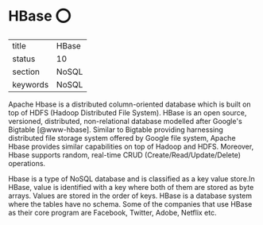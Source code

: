 # HBase :o:


|          |           |
| -------- | --------- |
| title    | HBase     | 
| status   | 10        |
| section  | NoSQL     |
| keywords | NoSQL     |



Apache Hbase is a distributed column-oriented database which is built
on top of HDFS (Hadoop Distributed File System). HBase is an open
source, versioned, distributed, non-relational database modelled after
Google's Bigtable [@www-hbase]. Similar to Bigtable providing
harnessing distributed file storage system offered by Google file
system, Apache Hbase provides similar capabilities on top of Hadoop
and HDFS. Moreover, Hbase supports random, real-time CRUD
(Create/Read/Update/Delete) operations.

Hbase is a type of NoSQL database and is classified as a key value
store.In HBase, value is identified with a key where both of them are
stored as byte arrays. Values are stored in the order of keys. HBase
is a database system where the tables have no schema. Some of the
companies that use HBase as their core program are Facebook, Twitter,
Adobe, Netflix etc.




